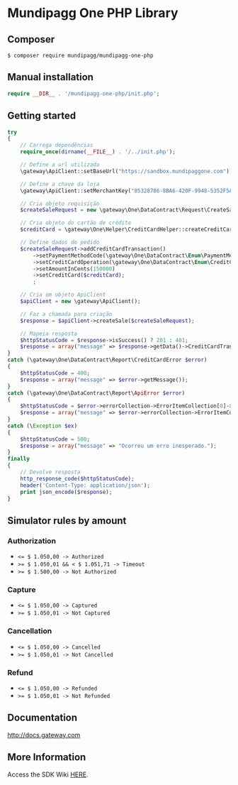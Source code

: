 # Mundipagg One PHP Library

## Composer

    $ composer require mundipagg/mundipagg-one-php

## Manual installation

```php
require __DIR__ . '/mundipagg-one-php/init.php';
```

## Getting started

```php
try
{
    // Carrega dependências
    require_once(dirname(__FILE__) . '/../init.php');

    // Define a url utilizada
    \gateway\ApiClient::setBaseUrl("https://sandbox.mundipaggone.com");

    // Define a chave da loja
    \gateway\ApiClient::setMerchantKey("85328786-8BA6-420F-9948-5352F5A183EB");

    // Cria objeto requisição
    $createSaleRequest = new \gateway\One\DataContract\Request\CreateSaleRequest();

    // Cria objeto do cartão de crédito
    $creditCard = \gateway\One\Helper\CreditCardHelper::createCreditCard("5555 4444 3333 2222", "gateway", "12/2030", "999");

    // Define dados do pedido
    $createSaleRequest->addCreditCardTransaction()
        ->setPaymentMethodCode(\gateway\One\DataContract\Enum\PaymentMethodEnum::SIMULATOR)
        ->setCreditCardOperation(\gateway\One\DataContract\Enum\CreditCardOperationEnum::AUTH_AND_CAPTURE)
        ->setAmountInCents(150000)
        ->setCreditCard($creditCard);
        ;

    // Cria um objeto ApiClient
    $apiClient = new \gateway\ApiClient();

    // Faz a chamada para criação
    $response = $apiClient->createSale($createSaleRequest);

    // Mapeia resposta
    $httpStatusCode = $response->isSuccess() ? 201 : 401;
    $response = array("message" => $response->getData()->CreditCardTransactionResultCollection[0]->AcquirerMessage);
}
catch (\gateway\One\DataContract\Report\CreditCardError $error)
{
    $httpStatusCode = 400;
    $response = array("message" => $error->getMessage());
}
catch (\gateway\One\DataContract\Report\ApiError $error)
{
    $httpStatusCode = $error->errorCollection->ErrorItemCollection[0]->ErrorCode;
    $response = array("message" => $error->errorCollection->ErrorItemCollection[0]->Description);
}
catch (\Exception $ex)
{
    $httpStatusCode = 500;
    $response = array("message" => "Ocorreu um erro inesperado.");
}
finally
{
    // Devolve resposta
    http_response_code($httpStatusCode);
    header('Content-Type: application/json');
    print json_encode($response);
}
```

## Simulator rules by amount

### Authorization

* `<= $ 1.050,00 -> Authorized`
* `>= $ 1.050,01 && < $ 1.051,71 -> Timeout`
* `>= $ 1.500,00 -> Not Authorized`
 
### Capture

* `<= $ 1.050,00 -> Captured`
* `>= $ 1.050,01 -> Not Captured`
 
### Cancellation

* `<= $ 1.050,00 -> Cancelled`
* `>= $ 1.050,01 -> Not Cancelled`
 
### Refund
* `<= $ 1.050,00 -> Refunded`
* `>= $ 1.050,01 -> Not Refunded`

## Documentation

  http://docs.gateway.com
  
## More Information
Access the SDK Wiki [HERE](https://github.com/gateway/gateway-one-php/wiki).
